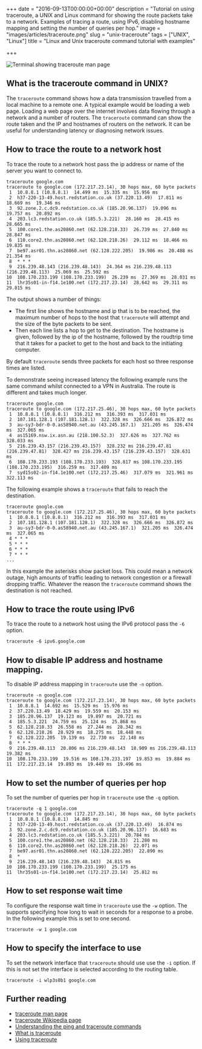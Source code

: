 +++
date = "2016-09-13T00:00:00+00:00"
description = "Tutorial on using traceroute, a UNIX and Linux command for showing the route packets take to a network. Examples of tracing a route, using IPv6, disabling hostname mapping and setting the number of queries per hop."
image = "images/articles/traceroute.png"
slug = "unix-traceroute"
tags = ["UNIX", "Linux"]
title = "Linux and Unix traceroute command tutorial with examples"

+++

![Terminal showing traceroute man page][2]

## What is the traceroute command in UNIX?

The `traceroute` command shows how a data transmission travelled from a local machine to a remote one. A typical example would be loading a web page. Loading a web page over the internet involves data flowing through a network and a number of routers. The `traceroute` command can show the route taken and the IP and hostnames of routers on the network. It can be useful for understanding latency or diagnosing network issues. 

## How to trace the route to a network host

To trace the route to a network host pass the ip address or name of the server you want to connect to.

    traceroute google.com
    traceroute to google.com (172.217.23.14), 30 hops max, 60 byte packets
     1  10.8.8.1 (10.8.8.1)  14.499 ms  15.335 ms  15.956 ms
     2  h37-220-13-49.host.redstation.co.uk (37.220.13.49)  17.811 ms  18.669 ms  19.346 ms
     3  92.zone.2.c.dc9.redstation.co.uk (185.20.96.137)  19.096 ms  19.757 ms  20.892 ms
     4  203.lc3.redstation.co.uk (185.5.3.221)  28.160 ms  28.415 ms  28.665 ms
     5  100.core1.the.as20860.net (62.128.218.33)  26.739 ms  27.840 ms  28.847 ms
     6  110.core2.thn.as20860.net (62.128.218.26)  29.112 ms  18.466 ms  19.835 ms
     7  be97.asr01.thn.as20860.net (62.128.222.205)  19.986 ms  20.488 ms  21.354 ms
     8  * * *
     9  216.239.48.143 (216.239.48.143)  24.364 ms 216.239.48.113 (216.239.48.113)  25.069 ms  25.592 ms
    10  108.170.233.199 (108.170.233.199)  26.239 ms  27.369 ms  28.031 ms
    11  lhr35s01-in-f14.1e100.net (172.217.23.14)  28.642 ms  29.311 ms  29.815 ms

The output shows a number of things: 

* The first line shows the hostname and ip that is to be reached, the maximum number of hops to the host that `traceroute` will attempt and the size of the byte packets to be sent. 
* Then each line lists a hop to get to the destination. The hostname is given, followed by the ip of the hostname, followed by the roudtrip time that it takes for a packet to get to the host and back to the initiating computer. 

By default `traceroute` sends three packets for each host so three response times are listed. 

To demonstrate seeing increased latency the following example runs the same command whilst connected to a VPN in Australia. The route is different and takes much longer. 

    traceroute google.com
    traceroute to google.com (172.217.25.46), 30 hops max, 60 byte packets
     1  10.8.8.1 (10.8.8.1)  316.212 ms  316.393 ms  317.031 ms
     2  107.181.128.1 (107.181.128.1)  322.328 ms  326.666 ms  326.872 ms
     3  au-sy3-bdr-0-0.as58940.net.au (43.245.167.1)  321.205 ms  326.474 ms  327.065 ms
     4  as15169.nsw.ix.asn.au (218.100.52.3)  327.626 ms  327.762 ms  328.033 ms
     5  216.239.43.157 (216.239.43.157)  328.232 ms 216.239.47.81 (216.239.47.81)  328.427 ms 216.239.43.157 (216.239.43.157)  328.631 ms
     6  108.170.233.193 (108.170.233.193)  328.817 ms 108.170.233.195 (108.170.233.195)  316.259 ms  317.409 ms
     7  syd15s02-in-f14.1e100.net (172.217.25.46)  317.079 ms  321.961 ms  322.113 ms

The following example shows a `traceroute` that fails to reach the destination.

    traceroute google.com
    traceroute to google.com (172.217.25.46), 30 hops max, 60 byte packets
     1  10.8.8.1 (10.8.8.1)  316.212 ms  316.393 ms  317.031 ms
     2  107.181.128.1 (107.181.128.1)  322.328 ms  326.666 ms  326.872 ms
     3  au-sy3-bdr-0-0.as58940.net.au (43.245.167.1)  321.205 ms  326.474 ms  327.065 ms
     4 * * *
     5 * * *
     6 * * *
     7 * * *
    ...

In this example the asterisks show packet loss. This could mean a network outage, high amounts of traffic leading to network congestion or a firewall dropping traffic. Whatever the reason the `traceroute` command shows the destination is not reached. 

## How to trace the route using IPv6

To trace the route to a network host using the IPv6 protocol pass the `-6` option.

    traceroute -6 ipv6.google.com

## How to disable IP address and hostname mapping.

To disable IP address mapping in `traceroute` use the `-n` option.

    traceroute -n google.com
    traceroute to google.com (172.217.23.14), 30 hops max, 60 byte packets
     1  10.8.8.1  14.692 ms  15.529 ms  15.976 ms
     2  37.220.13.49  18.429 ms  19.559 ms  20.153 ms
     3  185.20.96.137  19.123 ms  19.897 ms  20.721 ms
     4  185.5.3.221  24.759 ms  25.124 ms  25.868 ms
     5  62.128.218.33  26.558 ms  27.244 ms  28.342 ms
     6  62.128.218.26  28.929 ms  18.275 ms  18.448 ms
     7  62.128.222.205  19.139 ms  22.730 ms  22.148 ms
     8  * * *
     9  216.239.48.113  20.806 ms 216.239.48.143  18.909 ms 216.239.48.113  19.382 ms
    10  108.170.233.199  19.516 ms 108.170.233.197  19.853 ms  19.884 ms
    11  172.217.23.14  19.893 ms  19.449 ms  19.496 ms

## How to set the number of queries per hop

To set the number of queries per hop in `traceroute` use the `-q` option.

    traceroute -q 1 google.com
    traceroute to google.com (172.217.23.14), 30 hops max, 60 byte packets
     1  10.8.8.1 (10.8.8.1)  14.845 ms
     2  h37-220-13-49.host.redstation.co.uk (37.220.13.49)  16.874 ms
     3  92.zone.2.c.dc9.redstation.co.uk (185.20.96.137)  16.683 ms
     4  203.lc3.redstation.co.uk (185.5.3.221)  20.784 ms
     5  100.core1.the.as20860.net (62.128.218.33)  21.280 ms
     6  110.core2.thn.as20860.net (62.128.218.26)  22.071 ms
     7  be97.asr01.thn.as20860.net (62.128.222.205)  22.890 ms
     8  *
     9  216.239.48.143 (216.239.48.143)  24.815 ms
    10  108.170.233.199 (108.170.233.199)  25.175 ms
    11  lhr35s01-in-f14.1e100.net (172.217.23.14)  25.812 ms

## How to set response wait time

To configure the response wait time in `traceroute` use the `-w` option. The supports specifying how long to wait in seconds for a response to a probe. In the following example this is set to one second. 

    traceroute -w 1 google.com

## How to specify the interface to use 

To set the network interface that `traceroute` should use use the `-i` option. If this is not set the interface is selected according to the routing table. 

    traceroute -i wlp3s0b1 google.com

## Further reading 
* [traceroute man page][1]
* [traceroute Wikipedia page][3]
* [Understanding the ping and traceroute commands][4]
* [What is traceroute][5]
* [Using traceroute][6]

[1]: http://linux.die.net/man/8/traceroute
[2]: /images/articles/traceroute.png "Linux and Unix ps command"
[3]: https://en.wikipedia.org/wiki/Traceroute
[4]: https://www.cisco.com/c/en/us/support/docs/ios-nx-os-software/ios-software-releases-121-mainline/12778-ping-traceroute.html
[5]: http://whatismyipaddress.com/traceroute
[6]: http://www.exit109.com/~jeremy/news/providers/traceroute.html
